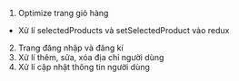 1. Optimize trang giỏ hàng
  - Xử lí selectedProducts và setSelectedProduct vào redux
2. Trang đăng nhập và đăng kí
3. Xử lí thêm, sửa, xóa địa chỉ người dùng
4. Xử lí cập nhật thông tin người dùng
